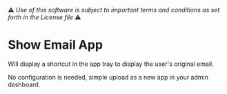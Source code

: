 :warning: *Use of this software is subject to important terms and conditions as set forth in the License file* :warning: 

# Show Email App

Will display a shortcut in the app tray to display the user's original email.

No configuration is needed, simple upload as a new app in your admin dashboard.
